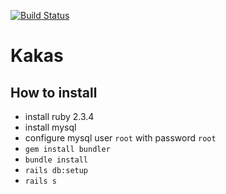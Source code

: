 [![Build Status](https://travis-ci.org/kir-dev/kakas.svg?branch=master)](https://travis-ci.org/kir-dev/kakas)

# Kakas

## How to install 

* install ruby 2.3.4
* install mysql
* configure mysql user `root` with password `root`
* `gem install bundler`
* `bundle install`
* `rails db:setup`
* `rails s`
